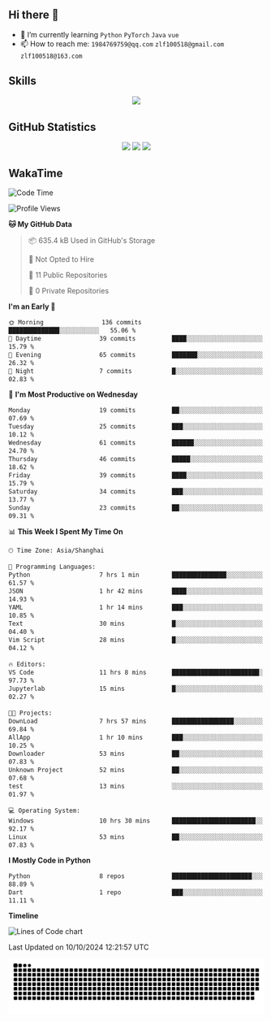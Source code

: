 ## Hi there 👋

- 🌱 I’m currently learning `Python` `PyTorch` `Java` `vue`
- 📫 How to reach me: `1984769759@qq.com` `zlf100518@gmail.com` `zlf100518@163.com`

## Skills
<div align="center"> <img src="https://skillicons.dev/icons?i=python,linux,git,github,html,css,js" /> </div>

## GitHub Statistics

<div align="center">
  <img src="https://github-readme-stats.vercel.app/api?username=mrcchenfeng&show_icons=true&theme=tokyonight" />
  <img src="https://github-readme-stats.vercel.app/api/top-langs/?username=mrcchenfeng&show_icons=true&theme=tokyonight" />
  <img src="https://github-readme-activity-graph.vercel.app/graph?username=mrcchenfeng&theme=xcode" />
</div>

## WakaTime

<!--START_SECTION:waka-->
![Code Time](http://img.shields.io/badge/Code%20Time-147%20hrs%2058%20mins-blue)

![Profile Views](http://img.shields.io/badge/Profile%20Views-0-blue)

**🐱 My GitHub Data** 

> 📦 635.4 kB Used in GitHub's Storage 
 > 
> 🚫 Not Opted to Hire
 > 
> 📜 11 Public Repositories 
 > 
> 🔑 0 Private Repositories 
 > 
**I'm an Early 🐤** 

```text
🌞 Morning                136 commits         ██████████████░░░░░░░░░░░   55.06 % 
🌆 Daytime                39 commits          ████░░░░░░░░░░░░░░░░░░░░░   15.79 % 
🌃 Evening                65 commits          ███████░░░░░░░░░░░░░░░░░░   26.32 % 
🌙 Night                  7 commits           █░░░░░░░░░░░░░░░░░░░░░░░░   02.83 % 
```
📅 **I'm Most Productive on Wednesday** 

```text
Monday                   19 commits          ██░░░░░░░░░░░░░░░░░░░░░░░   07.69 % 
Tuesday                  25 commits          ███░░░░░░░░░░░░░░░░░░░░░░   10.12 % 
Wednesday                61 commits          ██████░░░░░░░░░░░░░░░░░░░   24.70 % 
Thursday                 46 commits          █████░░░░░░░░░░░░░░░░░░░░   18.62 % 
Friday                   39 commits          ████░░░░░░░░░░░░░░░░░░░░░   15.79 % 
Saturday                 34 commits          ███░░░░░░░░░░░░░░░░░░░░░░   13.77 % 
Sunday                   23 commits          ██░░░░░░░░░░░░░░░░░░░░░░░   09.31 % 
```


📊 **This Week I Spent My Time On** 

```text
🕑︎ Time Zone: Asia/Shanghai

💬 Programming Languages: 
Python                   7 hrs 1 min         ███████████████░░░░░░░░░░   61.57 % 
JSON                     1 hr 42 mins        ████░░░░░░░░░░░░░░░░░░░░░   14.93 % 
YAML                     1 hr 14 mins        ███░░░░░░░░░░░░░░░░░░░░░░   10.85 % 
Text                     30 mins             █░░░░░░░░░░░░░░░░░░░░░░░░   04.40 % 
Vim Script               28 mins             █░░░░░░░░░░░░░░░░░░░░░░░░   04.12 % 

🔥 Editors: 
VS Code                  11 hrs 8 mins       ████████████████████████░   97.73 % 
Jupyterlab               15 mins             █░░░░░░░░░░░░░░░░░░░░░░░░   02.27 % 

🐱‍💻 Projects: 
DownLoad                 7 hrs 57 mins       █████████████████░░░░░░░░   69.84 % 
AllApp                   1 hr 10 mins        ███░░░░░░░░░░░░░░░░░░░░░░   10.25 % 
Downloader               53 mins             ██░░░░░░░░░░░░░░░░░░░░░░░   07.83 % 
Unknown Project          52 mins             ██░░░░░░░░░░░░░░░░░░░░░░░   07.68 % 
test                     13 mins             ░░░░░░░░░░░░░░░░░░░░░░░░░   01.97 % 

💻 Operating System: 
Windows                  10 hrs 30 mins      ███████████████████████░░   92.17 % 
Linux                    53 mins             ██░░░░░░░░░░░░░░░░░░░░░░░   07.83 % 
```

**I Mostly Code in Python** 

```text
Python                   8 repos             ██████████████████████░░░   88.89 % 
Dart                     1 repo              ███░░░░░░░░░░░░░░░░░░░░░░   11.11 % 
```



**Timeline**

![Lines of Code chart](https://raw.githubusercontent.com/mrcchenfeng/mrcchenfeng/main/assets/bar_graph.png)


 Last Updated on 10/10/2024 12:21:57 UTC
<!--END_SECTION:waka-->

<div align="center"><img src="./assets/github-snake-dark.svg" /></div>
